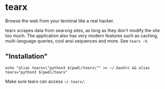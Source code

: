# tearx
Browse the web from your terminal like a real hacker.

tearx scrapes data from searxng sites, as long as they don't modify the site too much. The application also has very modern features such as caching, multi-language queries, cool ansi sequences and more. See `tearx -h`.

## "Installation"
```
echo "alias tearx=\"python3 $(pwd)/tearx\"" >> ~/.bashrc && alias tearx="python3 $(pwd)/tearx"
```
Make sure tearx can access `~/.tearx/`.